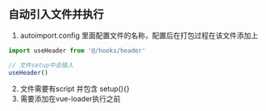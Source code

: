 ## 自动引入文件并执行
1. autoimport.config 里面配置文件的名称，配置后在打包过程在该文件添加上
```js
import useHeader from '@/hooks/header'

// 文件setup中会插入
useHeader()
```
2. 文件需要有script 并包含 setup(){}
3. 需要添加在vue-loader执行之前
